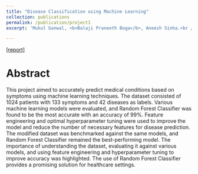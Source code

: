 ```yaml
---
title: "Disease Classification using Machine Learning"
collection: publications
permalink: /publication/project1
excerpt: 'Mukul Ganwal, <b>Balaji Praneeth Boga</b>, Aneesh Sinha.<br /><b>CMU-</b> 24787 Machine Learning and Artificial Intelligence for Engineers [2023]'

---
```


[[report]](https://drive.google.com/file/d/1qMTXv_fu_c8M2EPm1wNiyFBQXkHnjVqf/view?usp=share_link)


Abstract
======

This project aimed to accurately predict medical conditions based on symptoms using machine learning techniques. The dataset consisted of 1024 patients with 133 symptoms and 42 diseases as labels. Various machine learning models were evaluated, and Random Forest Classifier was found to be the most accurate with an accuracy of 99%. Feature engineering and optimal hyperparameter tuning were used to improve the model and reduce the number of necessary features for disease prediction. The modified dataset was benchmarked against the same models, and Random Forest Classifier remained the best-performing model. The importance of understanding the dataset, evaluating it against various models, and using feature engineering and hyperparameter tuning to improve accuracy was highlighted. The use of Random Forest Classifier provides a promising solution for healthcare settings.